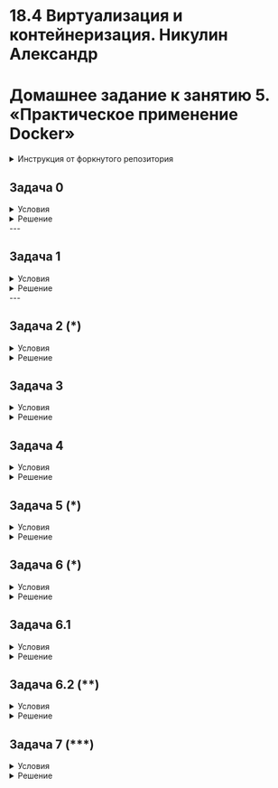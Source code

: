 # 18.4 Виртуализация и контейнеризация.  Никулин Александр
# Домашнее задание к занятию 5. «Практическое применение Docker»

<details>
  <summary>Инструкция от форкнутого репозитория</summary>

  # shvirtd-example-python

  Example Flask-application for docker compose training.
  ## Installation
  First, you need to clone this repository:
  
  ```bash
  git clone https://github.com/netology-code/shvirtd-example-python.git
  ```
  
  Now, we will need to create a virtual environment and install all the dependencies:
  
  ```bash
  python3 -m venv venv  # on Windows, use "python -m venv venv" instead
  . venv/bin/activate   # on Windows, use "venv\Scripts\activate" instead
  pip install -r requirements.txt
  python main.py
  ```
  You need to run Mysql database and provide following ENV-variables for connection:  
  - DB_HOST (default: '127.0.0.1')
  - DB_USER (default: 'app')
  - DB_PASSWORD (default: 'very_strong')
  - DB_NAME (default: 'example')
  
  The applications will always running on http://localhost:5000.  
  To exit venv just type ```deactivate```
  
  ## License
  
  This project is licensed under the MIT License (see the `LICENSE` file for details).

  
</details>

## Задача 0
<details>
  <summary>Условия</summary>

  1. Убедитесь что у вас НЕ(!) установлен ```docker-compose```, для этого получите следующую ошибку от команды ```docker-compose --version```
  ```
  Command 'docker-compose' not found, but can be installed with:
  
  sudo snap install docker          # version 24.0.5, or
  sudo apt  install docker-compose  # version 1.25.0-1
  
  See 'snap info docker' for additional versions.
  ```
  В случае наличия установленного в системе ```docker-compose``` - удалите его.  
  2. Убедитесь что у вас УСТАНОВЛЕН ```docker compose```(без тире) версии не менее v2.24.X, для это выполните команду ```docker compose version```  
  
  </details>
  
  <details>
    <summary>Решение</summary>

    1. ![image](https://github.com/user-attachments/assets/efdffb45-2e79-4f9f-bd73-817a24c4769d)
    2. ![image](https://github.com/user-attachments/assets/d0164da7-79e2-4fd4-be49-b48f95e84b1b)
    
  </details>
---

## Задача 1
<details>
    <summary>Условия</summary>

    1. Сделайте в своем github пространстве fork репозитория ```https://github.com/netology-code/shvirtd-example-python/blob/main/README.md```.   
    2. Создайте файл с именем ```Dockerfile.python``` для сборки данного проекта(для 3 задания изучите https://docs.docker.com/compose/compose-file/build/ ). Используйте базовый образ ```python:3.9-slim```. Протестируйте корректность сборки. Не забудьте dockerignore. 
    3. (Необязательная часть, *) Изучите инструкцию в проекте и запустите web-приложение без использования docker в venv. (Mysql БД можно запустить в docker run).
    4. (Необязательная часть, *) По образцу предоставленного python кода внесите в него исправление для управления названием используемой таблицы через ENV переменную.

</details>

<details>
    <summary>Решение</summary>
    
</details>
---

## Задача 2 (*)
<details>
    <summary>Условия</summary>  
  
    1. Создайте в yandex cloud container registry с именем "test" с помощью "yc tool".
       [Инструкция](https://cloud.yandex.ru/ru/docs/container-registry/quickstart/?from=int-console-help)
       
    2. Настройте аутентификацию вашего локального docker в yandex container registry.
    3. Соберите и залейте в него образ с python приложением из задания №1.
    4. Просканируйте образ на уязвимости.
    5. В качестве ответа приложите отчет сканирования.
  
</details>

<details>
    <summary>Решение</summary>
    
</details>

## Задача 3

<details>
    <summary>Условия</summary>
  
    1. Изучите файл "proxy.yaml"
    2. Создайте в репозитории с проектом файл ```compose.yaml```. С помощью директивы "include" подключите к нему файл "proxy.yaml".
    3. Опишите в файле ```compose.yaml``` следующие сервисы: 
    
    - ```web```. Образ приложения должен ИЛИ собираться при запуске compose из файла ```Dockerfile.python``` ИЛИ скачиваться из yandex cloud container registry(из задание №2 со *). Контейнер должен работать в bridge-сети с названием ```backend``` и иметь фиксированный ipv4-адрес ```172.20.0.5```. Сервис должен всегда перезапускаться в случае ошибок.
    Передайте необходимые ENV-переменные для подключения к Mysql базе данных по сетевому имени сервиса ```web``` 
    
    - ```db```. image=mysql:8. Контейнер должен работать в bridge-сети с названием ```backend``` и иметь фиксированный ipv4-адрес ```172.20.0.10```. Явно перезапуск сервиса в случае ошибок. Передайте необходимые ENV-переменные для создания: пароля root пользователя, создания базы данных, пользователя и пароля для web-приложения.Обязательно используйте уже существующий .env file для назначения секретных ENV-переменных!
    
    2. Запустите проект локально с помощью docker compose , добейтесь его стабильной работы: команда ```curl -L http://127.0.0.1:8090``` должна возвращать в качестве ответа время и локальный IP-адрес. Если сервисы не стартуют воспользуйтесь командами: ```docker ps -a ``` и ```docker logs <container_name>``` . Если вместо IP-адреса вы получаете ```None``` --убедитесь, что вы шлете запрос на порт ```8090```, а не 5000.
    
    5. Подключитесь к БД mysql с помощью команды ```docker exec <имя_контейнера> mysql -uroot -p<пароль root-пользователя>```(обратите внимание что между ключем -u и логином root нет пробела. это важно!!! тоже самое с паролем) . Введите последовательно команды (не забываем в конце символ ; ): ```show databases; use <имя вашей базы данных(по-умолчанию example)>; show tables; SELECT * from requests LIMIT 10;```.
    
    6. Остановите проект. В качестве ответа приложите скриншот sql-запроса.
   
</details>

<details>
    <summary>Решение</summary>
    
</details>

## Задача 4
<details>
    <summary>Условия</summary>
  
    1. Запустите в Yandex Cloud ВМ (вам хватит 2 Гб Ram).
    2. Подключитесь к Вм по ssh и установите docker.
    3. Напишите bash-скрипт, который скачает ваш fork-репозиторий в каталог /opt и запустит проект целиком.
    4. Зайдите на сайт проверки http подключений, например(или аналогичный): ```https://check-host.net/check-http``` и запустите проверку вашего сервиса ```http://<внешний_IP-адрес_вашей_ВМ>:8090```. Таким образом трафик будет направлен в ingress-proxy.
    5. (Необязательная часть) Дополнительно настройте remote ssh context к вашему серверу. Отобразите список контекстов и результат удаленного выполнения ```docker ps -a```
    6. В качестве ответа повторите  sql-запрос и приложите скриншот с данного сервера, bash-скрипт и ссылку на fork-репозиторий.
</details>
  
<details>
    <summary>Решение</summary>
    
</details>

## Задача 5 (*)
<details>
    <summary>Условия</summary>
  
    1. Напишите и задеплойте на вашу облачную ВМ bash скрипт, который произведет резервное копирование БД mysql в директорию "/opt/backup" с помощью запуска в сети "backend" контейнера из образа ```schnitzler/mysqldump``` при помощи ```docker run ...``` команды. Подсказка: "документация образа."
    2. Протестируйте ручной запуск
    3. Настройте выполнение скрипта раз в 1 минуту через cron, crontab или systemctl timer. Придумайте способ не светить логин/пароль в git!!
    4. Предоставьте скрипт, cron-task и скриншот с несколькими резервными копиями в "/opt/backup"
    
</details>

<details>
    <summary>Решение</summary>
    
</details>

## Задача 6 (*)
<details>
    <summary>Условия</summary>
  
    Скачайте docker образ ```hashicorp/terraform:latest``` и скопируйте бинарный файл ```/bin/terraform``` на свою локальную машину, используя dive и docker save.
    Предоставьте скриншоты  действий.
  
</details>

<details>
    <summary>Решение</summary>
    
</details>

## Задача 6.1
<details>
    <summary>Условия</summary>
  
    Добейтесь аналогичного результата, используя docker cp.  
    Предоставьте скриншоты  действий .
    
</details>

<details>
    <summary>Решение</summary>
    
</details>

## Задача 6.2 (**)
<details>
    <summary>Условия</summary>
  
    Предложите способ извлечь файл из контейнера, используя только команду docker build и любой Dockerfile.
    Предоставьте скриншоты  действий.
  
</details>

<details>
    <summary>Решение</summary>
    
</details>

## Задача 7 (***)

<details>
    <summary>Условия</summary>
  
    Запустите ваше python-приложение с помощью runC, не используя docker или containerd.  
    Предоставьте скриншоты  действий .
</details>

<details>
    <summary>Решение</summary>
    
</details>
